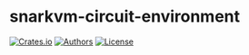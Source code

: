 # snarkvm-circuit-environment

[![Crates.io](https://img.shields.io/crates/v/snarkvm-circuit-environment.svg?color=neon)](https://crates.io/crates/snarkvm-circuit-environment)
[![Authors](https://img.shields.io/badge/authors-Aleo-orange.svg)](https://aleo.org)
[![License](https://img.shields.io/badge/License-GPLv3-blue.svg)](./LICENSE.md)
